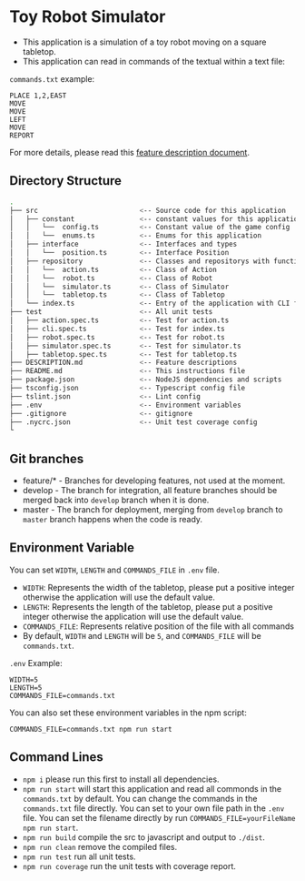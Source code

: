 # Toy Robot Simulator

- This application is a simulation of a toy robot moving on a square tabletop.
- This application can read in commands of the textual within a text file:

`commands.txt` example:

    PLACE 1,2,EAST
    MOVE
    MOVE
    LEFT
    MOVE
    REPORT

For more details, please read this [feature description document](DESCRIPTION.md).

## Directory Structure

```bash
.
├── src                         <-- Source code for this application
│   ├── constant                <-- constant values for this application
│   │   └──  config.ts          <-- Constant value of the game config
│   │   └──  enums.ts           <-- Enums for this application
│   ├── interface               <-- Interfaces and types
│   │   └──  position.ts        <-- Interface Position
│   ├── repository              <-- Classes and repositorys with functions
│   │   └──  action.ts          <-- Class of Action
│   │   └──  robot.ts           <-- Class of Robot
│   │   └──  simulator.ts       <-- Class of Simulator
│   │   └──  tabletop.ts        <-- Class of Tabletop
│   └── index.ts                <-- Entry of the application with CLI function
├── test                        <-- All unit tests
│   ├── action.spec.ts          <-- Test for action.ts
│   ├── cli.spec.ts             <-- Test for index.ts
│   ├── robot.spec.ts           <-- Test for robot.ts
│   ├── simulator.spec.ts       <-- Test for simulator.ts
│   ├── tabletop.spec.ts        <-- Test for tabletop.ts
├── DESCRIPTION.md              <-- Feature descriptions
├── README.md                   <-- This instructions file
├── package.json                <-- NodeJS dependencies and scripts
├── tsconfig.json               <-- Typescript config file
├── tslint.json                 <-- Lint config
├── .env                        <-- Environment variables
├── .gitignore                  <-- gitignore
├── .nycrc.json                 <-- Unit test coverage config
└
```

## Git branches

- feature/* - Branches for developing features, not used at the moment.
- develop - The branch for integration, all feature branches should be merged back into `develop` branch when it is done.
- master - The branch for deployment, merging from `develop` branch to `master` branch happens when the code is ready.

## Environment Variable

You can set `WIDTH`, `LENGTH` and `COMMANDS_FILE` in `.env` file.

- `WIDTH`: Represents the width of the tabletop, please put a positive integer otherwise the application will use the default value.
- `LENGTH`: Represents the length of the tabletop, please put a positive integer otherwise the application will use the default value.
- `COMMANDS_FILE`: Represents relative position of the file with all commands
- By default, `WIDTH` and `LENGTH` will be `5`, and `COMMANDS_FILE` will be `commands.txt`.

`.env` Example:

    WIDTH=5
    LENGTH=5
    COMMANDS_FILE=commands.txt

You can also set these environment variables in the npm script:

    COMMANDS_FILE=commands.txt npm run start


## Command Lines

- `npm i` please run this first to install all dependencies.
- `npm run start` will start this application and read all commonds in the `commands.txt` by default.
You can change the commands in the `commands.txt` file directly.
You can set to your own file path in the `.env` file.
You can set the filename directly by run `COMMANDS_FILE=yourFileName npm run start`.
- `npm run build` compile the src to javascript and output to `./dist`.
- `npm run clean` remove the compiled files.
- `npm run test` run all unit tests.
- `npm run coverage` run the unit tests with coverage report.
